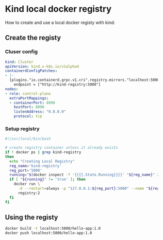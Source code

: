 # Kind local docker registry

How to create and use a local docker registy with kind:

## Create the registy

### Cluser config
```yaml
kind: Cluster
apiVersion: kind.x-k8s.io/v1alpha4
containerdConfigPatches:
- |-
  [plugins."io.containerd.grpc.v1.cri".registry.mirrors."localhost:5000"]
    endpoint = ["http://kind-registry:5000"]
nodes:
- role: control-plane
  extraPortMappings:
  - containerPort: 8090
    hostPort: 8090
    listenAddress: "0.0.0.0"
    protocol: tcp
```

### Setup registry
```bash
#!/usr/local/bin/bash

# create registry container unless it already exists
if ! docker ps | grep kind-registry
then
  echo "Creating Local Registry"
  reg_name='kind-registry'
  reg_port='5000'
  running="$(docker inspect -f '{{{{.State.Running}}}}' "${reg_name}" 2>/dev/null || true)"
  if [ "${running}" != 'true' ]; then
    docker run \
      -d --restart=always -p "127.0.0.1:${reg_port}:5000" --name "${reg_name}" \
      registry:2
  fi
fi
```

## Using the registy
```bash
docker build -t localhost:5000/hello-app:1.0
docker push localhost:5000/hello-app:1.0
```


